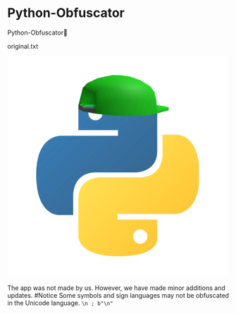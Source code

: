 # Python-Obfuscator
Python-Obfuscator🔁

original.txt

![icon](https://raw.githubusercontent.com/waxGames/Python-Obfuscator/refs/heads/main/icon.png)

The app was not made by us. However, we have made minor additions and updates.
#Notice
Some symbols and sign languages ​​may not be obfuscated in the Unicode language.
```\n ; b"\n"```
